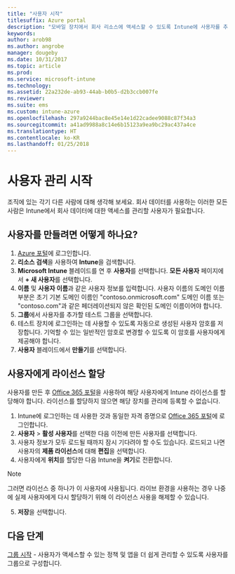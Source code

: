 ```yaml
---
title: "사용자 시작"
titlesuffix: Azure portal
description: "모바일 장치에서 회사 리소스에 액세스할 수 있도록 Intune에 사용자를 추가합니다."
keywords: 
author: arob98
ms.author: angrobe
manager: dougeby
ms.date: 10/31/2017
ms.topic: article
ms.prod: 
ms.service: microsoft-intune
ms.technology: 
ms.assetid: 22a232de-ab93-44ab-b0b5-d2b3ccb007fe
ms.reviewer: 
ms.suite: ems
ms.custom: intune-azure
ms.openlocfilehash: 297a9244bac8e45e14e1d22cadee9088c87f34a3
ms.sourcegitcommit: a41ad9988a8c14e6b15123a9ea9bc29ac437a4ce
ms.translationtype: HT
ms.contentlocale: ko-KR
ms.lasthandoff: 01/25/2018
---
```

# <a name="get-started-with-managing-users"></a>사용자 관리 시작

조직에 있는 각기 다른 사람에 대해 생각해 보세요. 회사 데이터를 사용하는 이러한 모든 사람은 Intune에서 회사 데이터에 대한 액세스를 관리할 사용자가 필요합니다.

## <a name="how-do-i-create-a-user"></a>사용자를 만들려면 어떻게 하나요?

1. [Azure 포털](https://portal.azure.com)에 로그인합니다.
2. **리소스 검색**을 사용하여 **Intune**을 검색합니다.
3. **Microsoft Intune** 블레이드를 연 후 **사용자**를 선택합니다. **모든 사용자** 페이지에서 **+ 새 사용자**를 선택합니다.
4. **이름** 및 **사용자 이름**과 같은 사용자 정보를 입력합니다. 사용자 이름의 도메인 이름 부분은 초기 기본 도메인 이름인 "contoso.onmicrosoft.com" 도메인 이름 또는 "contoso.com"과 같은 페더레이션되지 않은 확인된 도메인 이름이어야 합니다.
5. **그룹**에서 사용자를 추가할 테스트 그룹을 선택합니다.
6. 테스트 장치에 로그인하는 데 사용할 수 있도록 자동으로 생성된 사용자 암호를 저장합니다. 기억할 수 있는 일반적인 암호로 변경할 수 있도록 이 암호를 사용자에게 제공해야 합니다.
7. **사용자** 블레이드에서 **만들기**를 선택합니다.

## <a name="assigning-licenses-to-users"></a>사용자에게 라이선스 할당

사용자를 만든 후 [Office 365 포털](http://go.microsoft.com/fwlink/p/?LinkId=698854)을 사용하여 해당 사용자에게 Intune 라이선스를 할당해야 합니다. 라이선스를 할당하지 않으면 해당 장치를 관리에 등록할 수 없습니다.

1. Intune에 로그인하는 데 사용한 것과 동일한 자격 증명으로 [Office 365 포털](http://go.microsoft.com/fwlink/p/?LinkId=698854)에 로그인합니다.
2. **사용자** > **활성 사용자**를 선택한 다음 이전에 만든 사용자를 선택합니다.
3. 사용자 정보가 모두 로드될 때까지 잠시 기다려야 할 수도 있습니다. 로드되고 나면 사용자의 **제품 라이선스**에 대해 **편집**을 선택합니다.
4. 사용자에게 **위치**를 할당한 다음 Intune을 **켜기**로 전환합니다.

 > [!NOTE]
 > 그러면 라이선스 중 하나가 이 사용자에 사용됩니다. 라이브 환경을 사용하는 경우 나중에 실제 사용자에게 다시 할당하기 위해 이 라이선스 사용을 해제할 수 있습니다.

5. **저장**을 선택합니다.

## <a name="next-steps"></a>다음 단계

[그룹 시작](get-started-groups.md) - 사용자가 액세스할 수 있는 정책 및 앱을 더 쉽게 관리할 수 있도록 사용자를 그룹으로 구성합니다.
